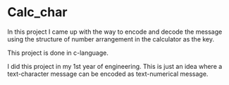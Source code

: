 # Calc_char
In this project I came up with the way to encode and decode the  message using the structure of number arrangement in the calculator as the key.

This project is done in c-language.

I did this project in my 1st year of engineering. This is just an idea where a text-character message can be encoded as text-numerical message. 
